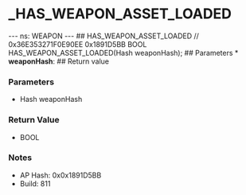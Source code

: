 # _HAS_WEAPON_ASSET_LOADED

--- ns: WEAPON --- ## HAS_WEAPON_ASSET_LOADED  // 0x36E353271F0E90EE 0x1891D5BB BOOL HAS_WEAPON_ASSET_LOADED(Hash weaponHash);   ## Parameters * **weaponHash**:  ## Return value

### Parameters
* Hash weaponHash

### Return Value
* BOOL

### Notes
* AP Hash: 0x0x1891D5BB
* Build: 811

